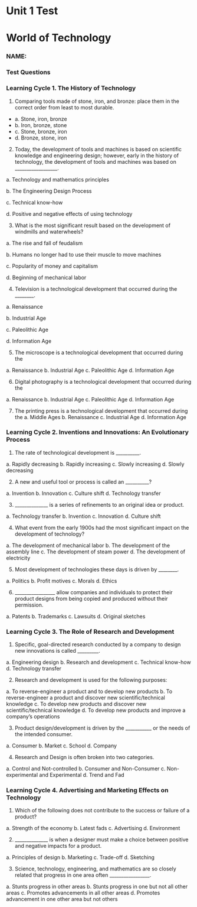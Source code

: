 # Unit 1 Test

# World of Technology

### NAME:

### Test Questions

### Learning Cycle 1. The History of Technology
1. Comparing tools made of stone, iron, and bronze: place them in the correct order from least to most durable.

- a.	Stone, iron, bronze
- b.	Iron, bronze, stone
- c.	Stone, bronze, iron
- d.	Bronze, stone, iron


2. Today, the development of tools and machines is based on scientific knowledge and engineering design; however, early in the history of technology, the development of tools and machines was based on __________________.

a.	Technology and mathematics principles

b.	The Engineering Design Process

c.	Technical know-how

d.	Positive and negative effects of using technology


3. What is the most significant result based on the development of windmills and waterwheels?

a.	The rise and fall of feudalism

b.	Humans no longer had to use their muscle to move machines

c.	Popularity of money and capitalism

d.	Beginning of mechanical labor


4. Television is a technological development that occurred during the ________.

a.	Renaissance

b.	Industrial Age

c.	Paleolithic Age

d.	Information Age


5.  The microscope is a technological development that occurred during the

a.	Renaissance
b.	Industrial Age
c.	Paleolithic Age
d.	Information Age

6. Digital photography is a technological development that occurred during the

a.	Renaissance
b.	Industrial Age
c.	Paleolithic Age
d.	Information Age

7. The printing press is a technological development that occurred during the
a.	Middle Ages
b.	Renaissance
c.	Industrial Age
d.	Information Age

### Learning Cycle 2. Inventions and Innovations: An Evolutionary Process

1. The rate of technological development is __________. 

a.	Rapidly decreasing
b.	Rapidly increasing
c.	Slowly increasing
d.	Slowly decreasing

2. A new and useful tool or process is called an __________?

a.	Invention
b.	Innovation
c.	Culture shift
d.	Technology transfer

3. ______________ is a series of refinements to an original idea or product.

a.	Technology transfer
b.	Invention
c.	Innovation
d.	Culture shift

4. What event from the early 1900s had the most significant impact on the development of technology?

a.	The development of mechanical labor
b.	The development of the assembly line
c.	The development of steam power
d.	The development of electricity

5. Most development of technologies these days is driven by ________.

a.	Politics 
b.	Profit motives
c.	Morals
d.	Ethics

6. _________________ allow companies and individuals to protect their product designs from being
copied and produced without their permission.

a.	Patents
b.	Trademarks
c.	Lawsuits
d.	Original sketches

### Learning Cycle 3. The Role of Research and Development 

1. Specific, goal-directed research conducted by a company to design new innovations is called _________.

a.	Engineering design
b.	Research and development
c.	Technical know-how
d.	Technology transfer

2. Research and development is used for the following purposes:

a.	To reverse-engineer a product and to develop new products
b.	To reverse-engineer a product and discover new scientific/technical knowledge
c.	To develop new products and discover new scientific/technical knowledge
d.	To develop new products and improve a company’s operations

3. Product design/development is driven by the ___________ or the needs of the intended consumer.

a.	Consumer
b.	Market
c.	School
d.	Company

4. Research and Design is often broken into two categories.

a.	Control and Not-controlled
b.	Consumer and Non-Consumer
c.	Non-experimental and Experimental
d.	Trend and Fad

### Learning Cycle 4. Advertising and Marketing Effects on Technology

1. Which of the following does not contribute to the success or failure of a product?

a.	Strength of the economy
b.	Latest fads
c.	Advertising
d.	Environment

2. ______________ is when a designer must make a choice between positive and negative impacts for a product.

a.	 Principles of design
b.	Marketing
c.	Trade-off
d.	Sketching

3. Science, technology, engineering, and mathematics are so closely related that progress in one area often _________________.

a. Stunts progress in other areas
b. Stunts progress in one but not all other areas
c. Promotes advancements in all other areas
d. Promotes advancement in one other area but not others
